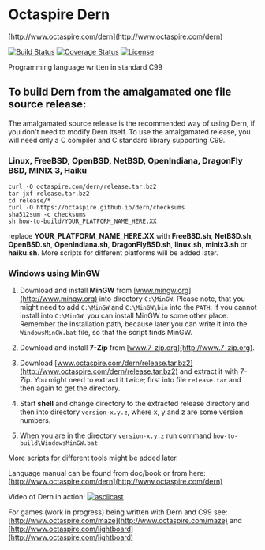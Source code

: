 # Octaspire Dern

[http://www.octaspire.com/dern](http://www.octaspire.com/dern)

[![Build Status](https://travis-ci.org/octaspire/dern.svg?branch=master)](https://travis-ci.org/octaspire/dern) [![Coverage Status](https://codecov.io/gh/octaspire/dern/coverage.svg?branch=master)](https://codecov.io/gh/octaspire/dern) [![License](https://img.shields.io/badge/License-Apache%202.0-blue.svg)](https://opensource.org/licenses/Apache-2.0)


Programming language written in standard C99

## To build Dern from the amalgamated one file source release:

The amalgamated source release is the recommended way of using Dern, if you don't need to
modify Dern itself. To use the amalgamated release, you will need only a C compiler and
C standard library supporting C99.

### Linux, FreeBSD, OpenBSD, NetBSD, OpenIndiana, DragonFly BSD, MINIX 3, Haiku

```shell
curl -O octaspire.com/dern/release.tar.bz2
tar jxf release.tar.bz2
cd release/*
curl -O https://octaspire.github.io/dern/checksums
sha512sum -c checksums
sh how-to-build/YOUR_PLATFORM_NAME_HERE.XX
```

replace **YOUR_PLATFORM_NAME_HERE.XX** with **FreeBSD.sh**, **NetBSD.sh**, **OpenBSD.sh**,
**OpenIndiana.sh**, **DragonFlyBSD.sh**, **linux.sh**, **minix3.sh** or **haiku.sh**.
More scripts for different platforms will be added later.



### Windows using MinGW

1. Download and install **MinGW** from
[www.mingw.org](http://www.mingw.org) into directory `C:\MinGW`. Please note, that you might need
to add `C:\MinGW` and `C:\MinGW\bin` into the `PATH`.
If you cannot install into `C:\MinGW`, you can install MinGW to some other place.
Remember the installation path, because later you can write it into the
`WindowsMinGW.bat` file, so that the script finds MinGW.

2. Download and install **7-Zip** from
[www.7-zip.org](http://www.7-zip.org).

3. Download
[www.octaspire.com/dern/release.tar.bz2](http://www.octaspire.com/dern/release.tar.bz2) and
extract it with 7-Zip. You might need to extract it twice; first into file `release.tar`
and then again to get the directory.

4. Start **shell** and change directory to the extracted release directory
   and then into directory `version-x.y.z`, where x, y and z are some version
   numbers.

5. When you are in the directory `version-x.y.z` run command `how-to-build\WindowsMinGW.bat`


More scripts for different tools might be added later.



Language manual can be found from doc/book or from here:
[http://www.octaspire.com/dern](http://www.octaspire.com/dern)

Video of Dern in action:
[![asciicast](https://asciinema.org/a/123972.png)](https://asciinema.org/a/123972)

For games (work in progress) being written with Dern and C99 see:
[http://www.octaspire.com/maze](http://www.octaspire.com/maze) and 
[http://www.octaspire.com/lightboard](http://www.octaspire.com/lightboard)

